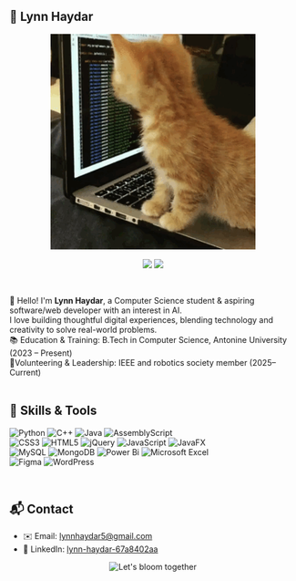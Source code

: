 ## 👋 Lynn Haydar

<p align="center">
  <img src="Cat Coding GIF - Find & Share on GIPHY.gif" alt="Lynn Haydar Pink Banner"/>
</p>

<p align="center">
  <img src="https://img.shields.io/badge/Computer%20Science%20Student-%23F8BBD0?style=flat-square"/>
   <img src="https://img.shields.io/badge/IEEE%20Member-%23FADADD?style=flat-square&logo=ieee&logoColor=white"/>
  
</p>
<br>

🌸 Hello! I'm **Lynn Haydar**, a Computer Science student & aspiring software/web developer with an interest in AI.  
   I love building thoughtful digital experiences, blending technology and creativity to solve real-world problems. 
<br>
📚 Education & Training: B.Tech in Computer Science, Antonine University (2023 – Present)<br>
🦋Volunteering & Leadership: IEEE and robotics society member  (2025–Current) 
 <br>
 <br>

## 🌷 Skills & Tools


 ![Python](https://img.shields.io/badge/python-3670A0?style=for-the-badge&logo=python&logoColor=ffdd54)
 ![C++](https://img.shields.io/badge/c++-%2300599C.svg?style=for-the-badge&logo=c%2B%2B&logoColor=white)
 ![Java](https://img.shields.io/badge/java-%23ED8B00.svg?style=for-the-badge&logo=openjdk&logoColor=white)
  ![AssemblyScript](https://img.shields.io/badge/assembly%20script-%23000000.svg?style=for-the-badge&logo=assemblyscript&logoColor=white)
  <br>
 ![CSS3](https://img.shields.io/badge/css3-%231572B6.svg?style=for-the-badge&logo=css3&logoColor=white)
 ![HTML5](https://img.shields.io/badge/html5-%23E34F26.svg?style=for-the-badge&logo=html5&logoColor=white)
 ![jQuery](https://img.shields.io/badge/jquery-%230769AD.svg?style=for-the-badge&logo=jquery&logoColor=white)
 ![JavaScript](https://img.shields.io/badge/javascript-%23323330.svg?style=for-the-badge&logo=javascript&logoColor=%23F7DF1E)
 ![JavaFX](https://img.shields.io/badge/javafx-%23FF0000.svg?style=for-the-badge&logo=javafx&logoColor=white)
<br>
 ![MySQL](https://img.shields.io/badge/mysql-4479A1.svg?style=for-the-badge&logo=mysql&logoColor=white)
 ![MongoDB](https://img.shields.io/badge/MongoDB-%234ea94b.svg?style=for-the-badge&logo=mongodb&logoColor=white)
 ![Power Bi](https://img.shields.io/badge/power_bi-F2C811?style=for-the-badge&logo=powerbi&logoColor=black)
 ![Microsoft Excel](https://img.shields.io/badge/Microsoft_Excel-217346?style=for-the-badge&logo=microsoft-excel&logoColor=white)
  <br>
 ![Figma](https://img.shields.io/badge/figma-%23F24E1E.svg?style=for-the-badge&logo=figma&logoColor=white)
 ![WordPress](https://img.shields.io/badge/WordPress-%23117AC9.svg?style=for-the-badge&logo=WordPress&logoColor=white)
 
 <br>
 
## 📬 Contact


- ✉️ Email: [lynnhaydar5@gmail.com](mailto:lynnhaydar5@gmail.com) 
- 💼 LinkedIn: [lynn-haydar-67a8402aa](https://www.linkedin.com/in/lynn-haydar-67a8402aa)




<p align="center">
  <img src="https://readme-typing-svg.demolab.com?font=Quicksand&pause=1000&color=F48FB1&background=FADADD00&center=true&vCenter=true&multiline=true&width=435&height=35&lines=let's+bloom+together+%F0%9F%8C%B8" alt="Let's bloom together"/>
</p>


